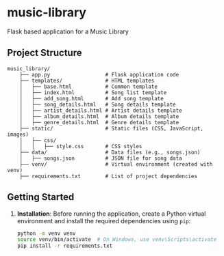 # music-library

Flask based application for a Music Library


## Project Structure

```
music_library/
    ├── app.py                  # Flask application code
    ├── templates/              # HTML templates
    │   ├── base.html           # Common template
    │   ├── index.html          # Song list template
    │   ├── add_song.html       # Add song template
    │   ├── song_details.html   # Song details template
    │   ├── artist_details.html # Artist details template
    │   ├── album_details.html  # Album details template
    │   ├── genre_details.html  # Genre details template
    ├── static/                 # Static files (CSS, JavaScript, images)
    │   ├── css/
    │   │   ├── style.css       # CSS styles
    ├── data/                   # Data files (e.g., songs.json)
    │   ├── songs.json          # JSON file for song data
    ├── venv/                   # Virtual environment (created with venv)
    ├── requirements.txt        # List of project dependencies
```

## Getting Started

1. **Installation**: Before running the application, create a Python virtual environment and install the required dependencies using `pip`:

   ```bash
   python -m venv venv
   source venv/bin/activate  # On Windows, use venv\Scripts\activate
   pip install -r requirements.txt
